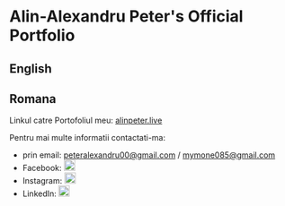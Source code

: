 # Alin-Alexandru Peter's Official Portfolio
## English


## Romana
Linkul catre Portofoliul meu:
 [alinpeter.live](https://alinpeter.live)
 
Pentru mai multe informatii contactati-ma:
* prin email: peteralexandru00@gmail.com / mymone085@gmail.com
* Facebook: [<img src="https://png.pngtree.com/element_our/sm/20180509/sm_5af2960e13ef6.jpg" alt="facebook" width="20"/>][1]
* Instagram: [<img src="https://encrypted-tbn0.gstatic.com/images?q=tbn:ANd9GcTurl4-TL1oyRt0R3nq5HIMlMvQmyYv0vzkjTYxPip1WcZdT0-ZkkovrehsEtczKFqcCRs&usqp=CAU" alt="instagram" width="20"/>][2]
* LinkedIn: [<img src="https://e7.pngegg.com/pngimages/602/665/png-clipart-linkedin-linkedin-thumbnail.png" alt="instagram" width="20"/>][3]

[1]: https://facebook.com/alin.alex.peter
[2]: https://www.instagram.com/peter_aa18/
[3]: https://linkedin.com/in/alin-alexandru-peter-3b1b93232/
